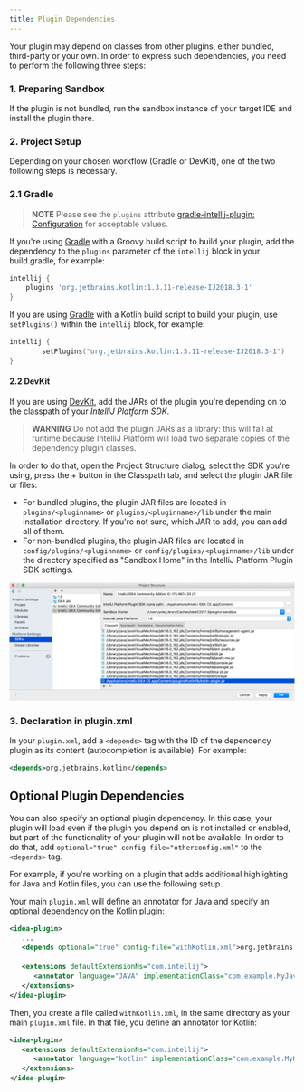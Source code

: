 ```yaml
---
title: Plugin Dependencies
---
```


Your plugin may depend on classes from other plugins, either bundled, third-party or your own. In order to express such 
dependencies, you need to perform the following three steps:

### 1. Preparing Sandbox
If the plugin is not bundled, run the sandbox instance of your target IDE and install the plugin there.

### 2. Project Setup
Depending on your chosen workflow (Gradle or DevKit), one of the two following steps is necessary.

### 2.1 Gradle
> **NOTE** Please see the `plugins` attribute [gradle-intellij-plugin: Configuration](https://github.com/JetBrains/gradle-intellij-plugin#configuration) for acceptable values.

If you're using [Gradle](/tutorials/build_system.md) with a Groovy build script to build your plugin,  add the dependency to the `plugins` parameter of the `intellij` block in your build.gradle, for example:

```groovy
intellij {
    plugins 'org.jetbrains.kotlin:1.3.11-release-IJ2018.3-1'
}
```

If you are using [Gradle](/tutorials/build_system.md) with a Kotlin build script to build your plugin, use `setPlugins()` within the `intellij` block, for example:

```kotlin
intellij {
        setPlugins("org.jetbrains.kotlin:1.3.11-release-IJ2018.3-1")
}
```

#### 2.2 DevKit
If you are using [DevKit](/basics/getting_started/using_dev_kit.md), add the JARs of the plugin you're depending on to the classpath of your *IntelliJ Platform SDK*.

> **WARNING** Do not add the plugin JARs as a library: this will fail at runtime because IntelliJ Platform will load two separate copies of the dependency plugin classes.

In order to do that, open the Project Structure dialog, select the SDK you're using, press the + button in the Classpath tab, and
select the plugin JAR file or files:
* For bundled plugins, the plugin JAR files are located in `plugins/<pluginname>` or `plugins/<pluginname>/lib` under the main installation directory.
  If you're not sure, which JAR to add, you can add all of them.
* For non-bundled plugins, the plugin JAR files are located in `config/plugins/<pluginname>` or `config/plugins/<pluginname>/lib` under the directory specified as "Sandbox Home" in the IntelliJ Platform Plugin SDK settings.

![Adding Plugin to Classpath](img/add_plugin_dependency.png)

### 3. Declaration in plugin.xml
In your `plugin.xml`, add a `<depends>` tag with the ID of the dependency plugin as its content (autocompletion is available).
For example:

```xml
<depends>org.jetbrains.kotlin</depends>
```

## Optional Plugin Dependencies

You can also specify an optional plugin dependency. In this case, your plugin will load even if the plugin you depend on
is not installed or enabled, but part of the functionality of your plugin will not be available. In order to do that,
add `optional="true" config-file="otherconfig.xml"` to the `<depends>` tag.

For example,
if you're working on a plugin that adds additional highlighting for Java and Kotlin files, you can use the following setup. 

Your main `plugin.xml` will define an annotator for Java and specify an optional dependency on the Kotlin plugin:
```xml
<idea-plugin>
   ...
   <depends optional="true" config-file="withKotlin.xml">org.jetbrains.kotlin</depends>

   <extensions defaultExtensionNs="com.intellij">
      <annotator language="JAVA" implementationClass="com.example.MyJavaAnnotator"/>
   </extensions>
</idea-plugin>
```

Then, you create a file called `withKotlin.xml`, in the same directory as your main `plugin.xml` file. In that file, you
define an annotator for Kotlin:
```xml
<idea-plugin>
   <extensions defaultExtensionNs="com.intellij">
      <annotator language="kotlin" implementationClass="com.example.MyKotlinAnnotator"/>
   </extensions>
</idea-plugin>
```

